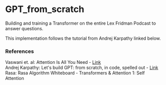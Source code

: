 # GPT_from_scratch
Building and training a Transformer on the entire Lex Fridman Podcast to answer questions.

This implementation follows the tutorial from Andrej Karpathy linked below.

### References

Vaswani et. al: Attention Is All You Need - [Link](https://arxiv.org/pdf/1706.03762.pdf) <br>
Andrej Karpathy: Let's build GPT: from scratch, in code, spelled out - [Link](https://youtu.be/kCc8FmEb1nY) <br>
Rasa: Rasa Algorithm Whiteboard - Transformers & Attention 1: Self Attention <br>

